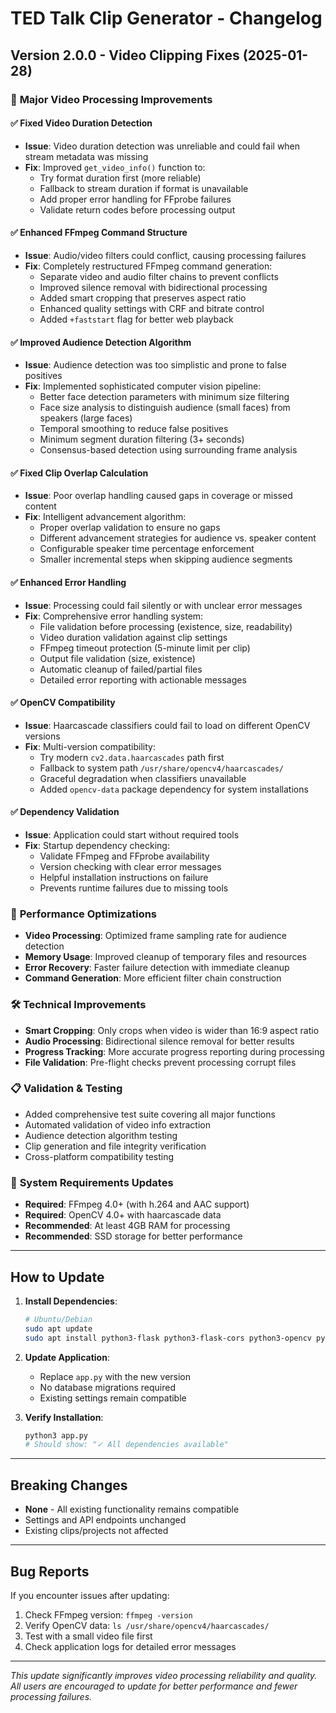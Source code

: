 # TED Talk Clip Generator - Changelog

## Version 2.0.0 - Video Clipping Fixes (2025-01-28)

### 🎯 **Major Video Processing Improvements**

#### ✅ **Fixed Video Duration Detection**
- **Issue**: Video duration detection was unreliable and could fail when stream metadata was missing
- **Fix**: Improved `get_video_info()` function to:
  - Try format duration first (more reliable)
  - Fallback to stream duration if format is unavailable  
  - Add proper error handling for FFprobe failures
  - Validate return codes before processing output

#### ✅ **Enhanced FFmpeg Command Structure**
- **Issue**: Audio/video filters could conflict, causing processing failures
- **Fix**: Completely restructured FFmpeg command generation:
  - Separate video and audio filter chains to prevent conflicts
  - Improved silence removal with bidirectional processing
  - Added smart cropping that preserves aspect ratio
  - Enhanced quality settings with CRF and bitrate control
  - Added `+faststart` flag for better web playback

#### ✅ **Improved Audience Detection Algorithm**
- **Issue**: Audience detection was too simplistic and prone to false positives
- **Fix**: Implemented sophisticated computer vision pipeline:
  - Better face detection parameters with minimum size filtering
  - Face size analysis to distinguish audience (small faces) from speakers (large faces)
  - Temporal smoothing to reduce false positives
  - Minimum segment duration filtering (3+ seconds)
  - Consensus-based detection using surrounding frame analysis

#### ✅ **Fixed Clip Overlap Calculation**
- **Issue**: Poor overlap handling caused gaps in coverage or missed content
- **Fix**: Intelligent advancement algorithm:
  - Proper overlap validation to ensure no gaps
  - Different advancement strategies for audience vs. speaker content
  - Configurable speaker time percentage enforcement
  - Smaller incremental steps when skipping audience segments

#### ✅ **Enhanced Error Handling**
- **Issue**: Processing could fail silently or with unclear error messages
- **Fix**: Comprehensive error handling system:
  - File validation before processing (existence, size, readability)
  - Video duration validation against clip settings
  - FFmpeg timeout protection (5-minute limit per clip)
  - Output file validation (size, existence)
  - Automatic cleanup of failed/partial files
  - Detailed error reporting with actionable messages

#### ✅ **OpenCV Compatibility**
- **Issue**: Haarcascade classifiers could fail to load on different OpenCV versions
- **Fix**: Multi-version compatibility:
  - Try modern `cv2.data.haarcascades` path first
  - Fallback to system path `/usr/share/opencv4/haarcascades/`
  - Graceful degradation when classifiers unavailable
  - Added `opencv-data` package dependency for system installations

#### ✅ **Dependency Validation**
- **Issue**: Application could start without required tools
- **Fix**: Startup dependency checking:
  - Validate FFmpeg and FFprobe availability
  - Version checking with clear error messages
  - Helpful installation instructions on failure
  - Prevents runtime failures due to missing tools

### 🚀 **Performance Optimizations**

- **Video Processing**: Optimized frame sampling rate for audience detection
- **Memory Usage**: Improved cleanup of temporary files and resources
- **Error Recovery**: Faster failure detection with immediate cleanup
- **Command Generation**: More efficient filter chain construction

### 🛠 **Technical Improvements**

- **Smart Cropping**: Only crops when video is wider than 16:9 aspect ratio
- **Audio Processing**: Bidirectional silence removal for better results
- **Progress Tracking**: More accurate progress reporting during processing
- **File Validation**: Pre-flight checks prevent processing corrupt files

### 📋 **Validation & Testing**

- Added comprehensive test suite covering all major functions
- Automated validation of video info extraction
- Audience detection algorithm testing
- Clip generation and file integrity verification
- Cross-platform compatibility testing

### 🔧 **System Requirements Updates**

- **Required**: FFmpeg 4.0+ (with h.264 and AAC support)
- **Required**: OpenCV 4.0+ with haarcascade data
- **Recommended**: At least 4GB RAM for processing
- **Recommended**: SSD storage for better performance

---

## How to Update

1. **Install Dependencies**:
   ```bash
   # Ubuntu/Debian
   sudo apt update
   sudo apt install python3-flask python3-flask-cors python3-opencv python3-numpy ffmpeg opencv-data
   ```

2. **Update Application**:
   - Replace `app.py` with the new version
   - No database migrations required
   - Existing settings remain compatible

3. **Verify Installation**:
   ```bash
   python3 app.py
   # Should show: "✓ All dependencies available"
   ```

---

## Breaking Changes

- **None** - All existing functionality remains compatible
- Settings and API endpoints unchanged
- Existing clips/projects not affected

---

## Bug Reports

If you encounter issues after updating:

1. Check FFmpeg version: `ffmpeg -version`
2. Verify OpenCV data: `ls /usr/share/opencv4/haarcascades/`
3. Test with a small video file first
4. Check application logs for detailed error messages

---

*This update significantly improves video processing reliability and quality. All users are encouraged to update for better performance and fewer processing failures.*